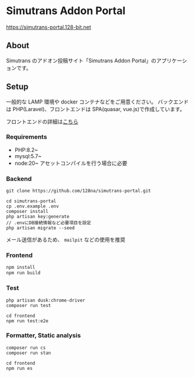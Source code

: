 # Simutrans Addon Portal

https://simutrans-portal.128-bit.net

## About

Simutrans のアドオン投稿サイト「Simutrans Addon Portal」のアプリケーションです。

## Setup

一般的な LAMP 環境や docker コンテナなどをご用意ください。
バックエンドは PHP(Laravel)、フロントエンドは SPA(quasar, vue.js)で作成しています。

フロントエンドの詳細は[こちら](frontend/README.md)

### Requirements

-   PHP:8.2~
-   mysql:5.7~
-   node:20~
    アセットコンパイルを行う場合に必要

### Backend

```
git clone https://github.com/128na/simutrans-portal.git

cd simutrans-portal
cp .env.example .env
composer install
php artisan key:generate
// .envにDB接続情報など必要項目を設定
php artisan migrate --seed
```

メール送信があるため、 `mailpit` などの使用を推奨

### Frontend

```bash
npm install
npm run build
```

### Test

```
php artisan dusk:chrome-driver
composer run test

cd frontend
npm run test:e2e
```

### Formatter, Static analysis

```
composer run cs
composer run stan

cd frontend
npm run es
```
